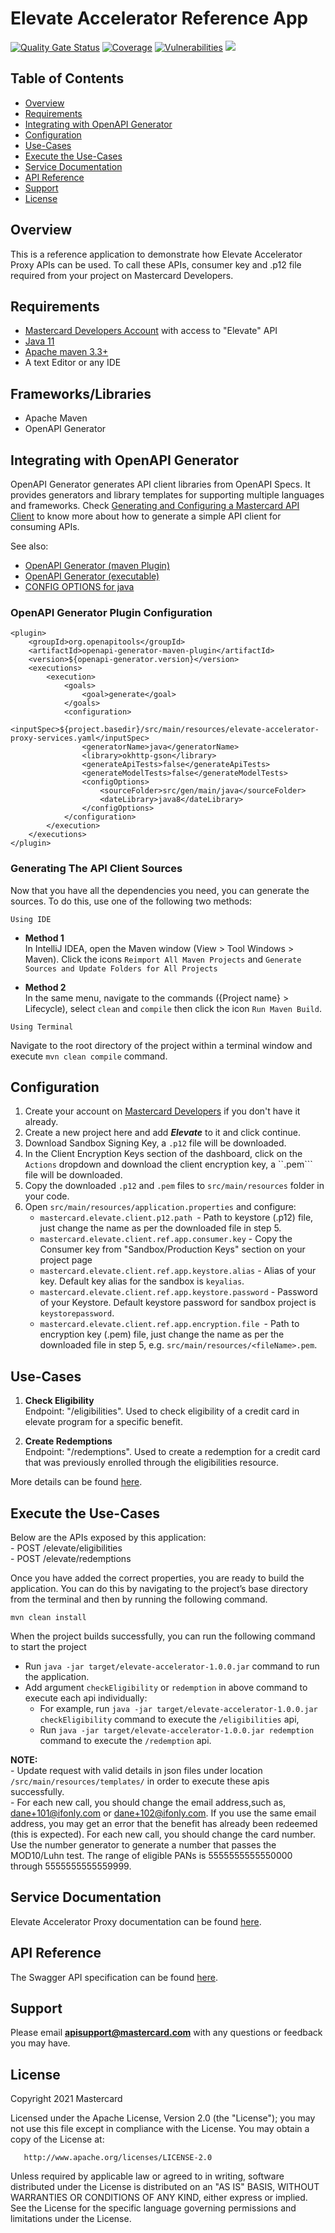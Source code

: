# Elevate Accelerator Reference App

[![Quality Gate Status](https://sonarcloud.io/api/project_badges/measure?project=Mastercard_elevate-reference-app&metric=alert_status)](https://sonarcloud.io/dashboard?id=Mastercard_elevate-reference-app)
[![Coverage](https://sonarcloud.io/api/project_badges/measure?project=Mastercard_elevate-reference-app&metric=coverage)](https://sonarcloud.io/dashboard?id=Mastercard_elevate-reference-app)
[![Vulnerabilities](https://sonarcloud.io/api/project_badges/measure?project=Mastercard_elevate-reference-app&metric=vulnerabilities)](https://sonarcloud.io/dashboard?id=Mastercard_elevate-reference-app)
[![](https://img.shields.io/badge/License-Apache%202.0-blue.svg)](https://github.com/Mastercard/elevate-reference-app/blob/master/LICENSE)

## Table of Contents
- [Overview](#overview)
- [Requirements](#requirements)
- [Integrating with OpenAPI Generator](#OpenAPI_Generator)
- [Configuration](#configuration)
- [Use-Cases](#use-cases)
- [Execute the Use-Cases](#execute-the-use-cases)
- [Service Documentation](#documentation)
- [API Reference](#api-reference)
- [Support](#support)
- [License](#license)

## Overview  <a name="overview"></a>
This is a reference application to demonstrate how Elevate Accelerator Proxy APIs can be used.
To call these APIs, consumer key and .p12 file required from your project on Mastercard Developers.

## Requirements  <a name="requirements"></a>

- [Mastercard Developers Account](https://developer.mastercard.com/dashboard) with access to "Elevate" API
- [Java 11](http://www.oracle.com/technetwork/java/javase/downloads/index.html)
- [Apache maven 3.3+](https://maven.apache.org/download.cgi)
- A text Editor or any IDE

## Frameworks/Libraries <a name="frameworks"></a>
- Apache Maven
- OpenAPI Generator

## Integrating with OpenAPI Generator <a name="OpenAPI_Generator"></a>

OpenAPI Generator generates API client libraries from OpenAPI Specs. It provides generators and library templates for supporting multiple languages and frameworks.
Check [Generating and Configuring a Mastercard API Client](https://developer.mastercard.com/platform/documentation/security-and-authentication/generating-and-configuring-a-mastercard-api-client/) to know more about how to generate a simple API client for consuming APIs.

See also:

- [OpenAPI Generator (maven Plugin)](https://mvnrepository.com/artifact/org.openapitools/openapi-generator-maven-plugin)
- [OpenAPI Generator (executable)](https://mvnrepository.com/artifact/org.openapitools/openapi-generator-cli)
- [CONFIG OPTIONS for java](https://github.com/OpenAPITools/openapi-generator/blob/master/docs/generators/java.md)

### OpenAPI Generator Plugin Configuration

```
<plugin>
    <groupId>org.openapitools</groupId>
    <artifactId>openapi-generator-maven-plugin</artifactId>
    <version>${openapi-generator.version}</version>
    <executions>
        <execution>
            <goals>
                <goal>generate</goal>
            </goals>
            <configuration>
                <inputSpec>${project.basedir}/src/main/resources/elevate-accelerator-proxy-services.yaml</inputSpec>
                <generatorName>java</generatorName>
                <library>okhttp-gson</library>
                <generateApiTests>false</generateApiTests>
                <generateModelTests>false</generateModelTests>
                <configOptions>
                    <sourceFolder>src/gen/main/java</sourceFolder>
                    <dateLibrary>java8</dateLibrary>
                </configOptions>
            </configuration>
        </execution>
    </executions>
</plugin>
```

### Generating The API Client Sources
Now that you have all the dependencies you need, you can generate the sources. To do this, use one of the following two methods:

```Using IDE```

- **Method 1** <br>
In IntelliJ IDEA, open the Maven window (View > Tool Windows > Maven). Click the icons ```Reimport All Maven Projects``` and ```Generate Sources and Update Folders for All Projects```

- **Method 2** <br>
In the same menu, navigate to the commands ({Project name} > Lifecycle), select ```clean``` and ```compile``` then click the icon ```Run Maven Build```.

```Using Terminal```

Navigate to the root directory of the project within a terminal window and execute ```mvn clean compile``` command.

## Configuration <a name="configuration"></a>
1. Create your account on [Mastercard Developers](https://developer.mastercard.com/) if you don't have it already.
2. Create a new project here and add ***Elevate*** to it and click continue.
3. Download Sandbox Signing Key, a ```.p12``` file will be downloaded.
4. In the Client Encryption Keys section of the dashboard, click on the ```Actions``` dropdown and download the client encryption key, a ``.pem``` file will be downloaded. 
5. Copy the downloaded ```.p12``` and ```.pem``` files to ```src/main/resources``` folder in your code.
6. Open ```src/main/resources/application.properties``` and configure:
    - ```mastercard.elevate.client.p12.path ```- Path to keystore (.p12) file, just change the name as per the downloaded file in step 5. 
    - ```mastercard.elevate.client.ref.app.consumer.key``` - Copy the Consumer key from "Sandbox/Production Keys" section on your project page
    - ```mastercard.elevate.client.ref.app.keystore.alias``` - Alias of your key. Default key alias for the sandbox is ```keyalias```.
    - ```mastercard.elevate.client.ref.app.keystore.password``` -  Password of your Keystore. Default keystore password for sandbox project is ```keystorepassword```.
    - ```mastercard.elevate.client.ref.app.encryption.file ```- Path to encryption key (.pem) file, just change the name as per the downloaded file in step 5, e.g. ```src/main/resources/<fileName>.pem```.

## Use-Cases <a name="use-cases"></a>
1. **Check Eligibility**    
Endpoint: "/eligibilities".
Used to check eligibility of a credit card in elevate program for a specific benefit.

2. **Create Redemptions**    
Endpoint: "/redemptions".
Used to create a redemption for a credit card that was previously enrolled through the eligibilities resource.

More details can be found [here](https://developer.mastercard.com/elevate/documentation/use-cases/).    


## Execute the Use-Cases   <a name="execute-the-use-cases"></a>
Below are the APIs exposed by this application:  
       - POST <Host>/elevate/eligibilities      
       - POST <Host>/elevate/redemptions            

Once you have added the correct properties, you are ready to build the application. You can do this by navigating to the project’s base directory from the terminal and then by running the following command.

`mvn clean install`

When the project builds successfully, you can run the following command to start the project  
- Run ```java -jar target/elevate-accelerator-1.0.0.jar``` command to run the application.  
- Add argument ```checkEligibility``` or ```redemption``` in above command to execute each api individually: 
    * For example, run ```java -jar target/elevate-accelerator-1.0.0.jar checkEligibility``` command to execute the ```/eligibilities``` api,
    * Run ```java -jar target/elevate-accelerator-1.0.0.jar redemption``` command to execute the ```/redemption``` api.
                                                                               
**NOTE:**   
    - Update request with valid details in json files under location ```/src/main/resources/templates/``` in order to execute these apis successfully.  
    - For each new call, you should change the email address,such as, dane+101@ifonly.com or dane+102@ifonly.com. If you use the same email address, you may get an error that the benefit has already been redeemed (this is expected). For each new call, you should change the card number. Use the number generator to generate a number that passes the MOD10/Luhn test. The range of eligible PANs is 5555555555550000 through 5555555555559999.

## Service Documentation <a name="documentation"></a>

Elevate Accelerator Proxy documentation can be found [here](https://developer.mastercard.com/elevate/documentation/use-cases/).


## API Reference <a name="api-reference"></a>
The Swagger API specification can be found [here](https://developer.mastercard.com/elevate/documentation/api-reference/).

## Support <a name="support"></a>
Please email **apisupport@mastercard.com** with any questions or feedback you may have.


## License <a name="license"></a>
<p>Copyright 2021 Mastercard</p>
<p>Licensed under the Apache License, Version 2.0 (the "License"); you may not use this file except in compliance with
the License. You may obtain a copy of the License at:</p>
<pre><code>   http://www.apache.org/licenses/LICENSE-2.0
</code></pre>
<p>Unless required by applicable law or agreed to in writing, software distributed under the License is distributed on
an "AS IS" BASIS, WITHOUT WARRANTIES OR CONDITIONS OF ANY KIND, either express or implied. See the License for the
specific language governing permissions and limitations under the License.</p>
